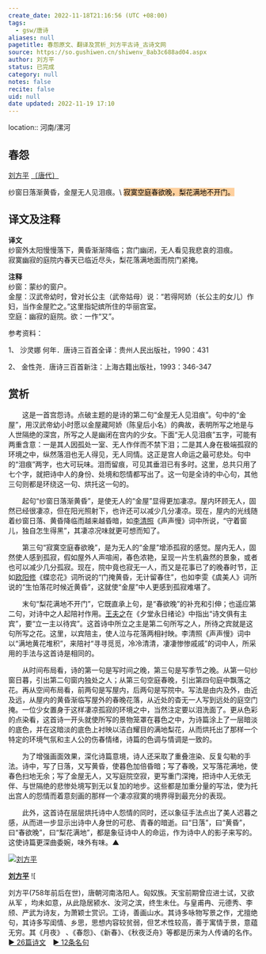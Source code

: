 ```yaml
---
create_date: 2022-11-18T21:16:56 (UTC +08:00)
tags:
  - gsw/唐诗
aliases: null
pagetitle: 春怨原文、翻译及赏析_刘方平古诗_古诗文网
source: https://so.gushiwen.cn/shiwenv_8ab3c688ad04.aspx
author: 刘方平
status: 已完成
category: null
notes: false
recite: false
uid: null
date updated: 2022-11-19 17:10
---
```


location:: 河南/漯河

## 春怨

[刘方平](https://so.gushiwen.cn/authorv_f5cae6780ab2.aspx) [〔唐代〕](https://so.gushiwen.cn/shiwens/default.aspx?cstr=%e5%94%90%e4%bb%a3)

纱窗日落渐黄昏，金屋无人见泪痕。\ <mark style="background: #FFB86CA6;">寂寞空庭春欲晚，梨花满地不开门。</mark>

## 译文及注释

**译文**\
纱窗外太阳慢慢落下，黄昏渐渐降临；宫门幽闭，无人看见我悲哀的泪痕。\
寂寞幽寂的庭院内春天已临近尽头，梨花落满地面而院门紧掩。

**注释**\
纱窗：蒙纱的窗户。\
金屋：汉武帝幼时，曾对长公主（武帝姑母）说：“若得阿娇（长公主的女儿）作妇，当作金屋贮之。”这里指妃嫔所住的华丽宫室。\
空庭：幽寂的庭院。欲：一作“又”。

参考资料：

1、 沙灵娜 何年．唐诗三百首全译：贵州人民出版社，1990：431

2、 金性尧．唐诗三百首新注：上海古籍出版社，1993：346-347

## 赏析

　　这是一首宫怨诗。点破主题的是诗的第二句“金屋无人见泪痕”。句中的“金屋”，用汉武帝幼小时愿以金屋藏阿娇（陈皇后小名）的典故，表明所写之地是与人世隔绝的深宫，所写之人是幽闭在宫内的少女。下面“无人见泪痕”五字，可能有两重含意：一是其人因孤处一室、无人作伴而不禁下泪；二是其人身在极端孤寂的环境之中，纵然落泪也无人得见，无人同情。这正是宫人命运之最可悲处。句中的“泪痕”两字，也大可玩味。泪而留痕，可见其垂泪已有多时。这里，总共只用了七个字，就把诗中人的身份、处境和怨情都写出了。这一句是全诗的中心句，其他三句则都是环绕这一句、烘托这一句的。

　　起句“纱窗日落渐黄昏”，是使无人的“金屋”显得更加凄凉。屋内环顾无人，固然已经很凄凉，但在阳光照射下，也许还可以减少几分凄凉。现在，屋内的光线随着纱窗日落、黄昏降临而越来越昏暗，如[李清照](https://so.gushiwen.cn/authorv_9cb3b7c0e4a0.aspx)《声声慢》词中所说，“守着窗儿，独自怎生得黑”，其凄凉况味就更可想而知了。

　　第三句“寂寞空庭春欲晚”，是为无人的“金屋”增添孤寂的感觉。屋内无人，固然使人感到孤寂，假如屋外人声喧闹，春色浓艳，呈现一片生机盎然的景象，或者也可以减少几分孤寂。现在，院中竟也寂无一人，而又是花事已了的晚春时节，正如[欧阳修](https://so.gushiwen.cn/authorv_7ab3b8200774.aspx)《蝶恋花》词所说的“门掩黄昏，无计留春住”，也如李雯《虞美人》词所说的“生怕落花时候近黄昏”，这就使“金屋”中人更感到孤寂难堪了。

　　末句“梨花满地不开门”，它既直承上句，是“春欲晚”的补充和引伸；也遥应第二句，对诗中之人起陪衬作用。[王夫之](https://so.gushiwen.cn/authorv_5ee03daed570.aspx)在《夕堂永日绪论》中指出“诗文俱有主宾”，要“立一主以待宾”。这首诗中所立之主是第二句所写之人，所待之宾就是这句所写之花。这里，以宾陪主，使人泣与花落两相衬映。李清照《声声慢》词中以“满地黄花堆积”，来陪衬“寻寻觅觅，冷冷清清，凄凄惨惨戚戚”的词中人，所采用的手法与这首诗是相同的。

　　从时间布局看，诗的第一句是写时间之晚，第三句是写季节之晚。从第一句纱窗日暮，引出第二句窗内独处之人；从第三句空庭春晚，引出第四句庭中飘落之花。再从空间布局看，前两句是写屋内，后两句是写院中。写法是由内及外，由近及远，从屋内的黄昏渐临写屋外的春晚花落，从近处的杳无一人写到远处的庭空门掩。一位少女置身于这样凄凉孤寂的环境之中，当然注定要以泪洗面了。更从色彩的点染看，这首诗一开头就使所写的景物笼罩在暮色之中，为诗篇涂上了一层暗淡的底色，并在这暗淡的底色上衬映以洁白耀目的满地梨花，从而烘托出了那样一个特定的环境气氛和主人公的伤春情绪，诗篇的色调与情调是一致的。

　　为了增强画面效果，深化诗篇意境，诗人还采取了重叠渲染、反复勾勒的手法。诗中，写了日落，又写黄昏，使暮色加倍昏暗；写了春晚，又写落花满地，使春色扫地无余；写了金屋无人，又写庭院空寂，更写重门深掩，把诗中人无依无伴、与世隔绝的悲惨处境写到无以复加的地步。这些都是加重分量的写法，使为托出宫人的怨情而着意刻画的那样一个凄凉寂寞的境界得到最充分的表现。

　　此外，这首诗在层层烘托诗中人怨情的同时，还以象征手法点出了美人迟暮之感，从而进一步显示出诗中人身世的可悲、青春的暗逝。曰“日落”，曰“黄昏”，曰“春欲晚”，曰“梨花满地”，都是象征诗中人的命运，作为诗中人的影子来写的。这使诗篇更深曲委婉，味外有味。▲

[![刘方平](https://song.gushiwen.cn/authorImg/liufangping.jpg)](https://so.gushiwen.cn/authorv_f5cae6780ab2.aspx)

[**刘方平**](https://so.gushiwen.cn/authorv_f5cae6780ab2.aspx) ![

刘方平(758年前后在世)，唐朝河南洛阳人。匈奴族。天宝前期曾应进士试，又欲从军 ，均未如意，从此隐居颍水、汝河之滨，终生未仕。与皇甫冉、元德秀、李颀、严武为诗友，为萧颖士赏识。工诗，善画山水。其诗多咏物写景之作，尤擅绝句，其诗多写闺情、乡思，思想内容较贫弱，但艺术性较高，善于寓情于景，意蕴无穷。其《月夜》 、《春怨》、《新春》、《秋夜泛舟》等都是历来为人传诵的名作。[► 26篇诗文](https://so.gushiwen.cn/shiwens/default.aspx?astr=%e5%88%98%e6%96%b9%e5%b9%b3)　[► 12条名句](https://so.gushiwen.cn/mingjus/default.aspx?astr=%e5%88%98%e6%96%b9%e5%b9%b3)
